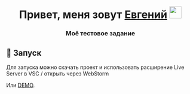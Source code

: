 <h1 align="center">Привет, меня зовут <a href="https://daniilshat.ru/" target="_blank">Евгений</a> 
<img src="https://github.com/blackcater/blackcater/raw/main/images/Hi.gif" height="32"/></h1>
<h3 align="center">Моё тестовое задание</h3>


## 🚀 Запуск

Для запуска можно скачать проект и использовать расширение Live Server в VSC / открыть через WebStorm

Или [DEMO](https://godluckman.github.io/OZITest/).